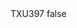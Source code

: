<?xml version="1.0" encoding="UTF-8"?>
<CustomMetadata xmlns="http://soap.sforce.com/2006/04/metadata">
    <label>TXU397</label>
    <protected>false</protected>
</CustomMetadata>

